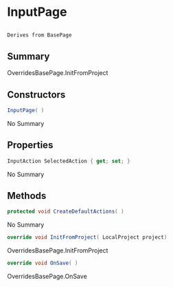 # InputPage

## 
```c#
Derives from BasePage
```

## Summary

OverridesBasePage.InitFromProject
## Constructors

```c#
InputPage( ) 
```
No Summary
## Properties

```c#
InputAction SelectedAction { get; set; } 
```
No Summary
## Methods

```c#
protected void CreateDefaultActions( ) 
```
No Summary
```c#
override void InitFromProject( LocalProject project) 
```
OverridesBasePage.InitFromProject
```c#
override void OnSave( ) 
```
OverridesBasePage.OnSave

